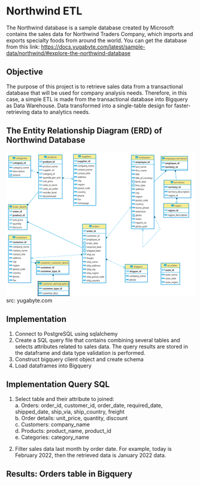# Northwind ETL

The Northwind database is a sample database created by Microsoft contains the sales data for Northwind Traders Company, which imports and exports specialty foods from around the world.
You can get the database from this link:
https://docs.yugabyte.com/latest/sample-data/northwind/#explore-the-northwind-database

## Objective
The purpose of this project is to retrieve sales data from a transactional database that will be used for company analysis needs. Therefore, in this case, a simple ETL is made from the transactional database into Bigquery as Data Warehouse. Data transformed into a single-table design for faster-retrieving data to analytics needs.

## The Entity Relationship Diagram (ERD) of Northwind Database
<img src="./additional_file/northwind-er-diagram.png" width="700"/>
src: yugabyte.com

## Implementation
1. Connect to PostgreSQL using sqlalchemy
2. Create a SQL query file that contains combining several tables and selects attributes related to sales data. The query results are stored in the dataframe and data type validation is performed.
3. Construct bigquery client object and create schema
4. Load dataframes into Bigquery

## Implementation Query SQL
1. Select table and their attribute to joined: 
<br> a. Orders: order_id, customer_id, order_date, required_date, shipped_date, ship_via, ship_country, freight
<br> b. Order details: unit_price, quantity, discount 
<br> c. Customers: company_name
<br> d. Products: product_name, product_id
<br> e. Categories: category_name

2. Filter sales data last month by order date. For example, today is February 2022, then the retrieved data is January 2022 data.

## Results: Orders table in Bigquery



